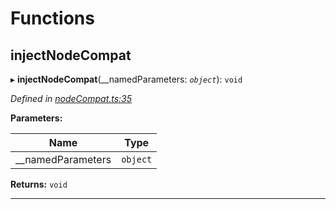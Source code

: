 

# Functions

<a id="injectnodecompat"></a>

##  injectNodeCompat

▸ **injectNodeCompat**(__namedParameters: *`object`*): `void`

*Defined in [nodeCompat.ts:35](https://github.com/polkadot-js/api/blob/9f258ff/packages/api/src/nodeCompat.ts#L35)*

**Parameters:**

| Name | Type |
| ------ | ------ |
| __namedParameters | `object` |

**Returns:** `void`

___

